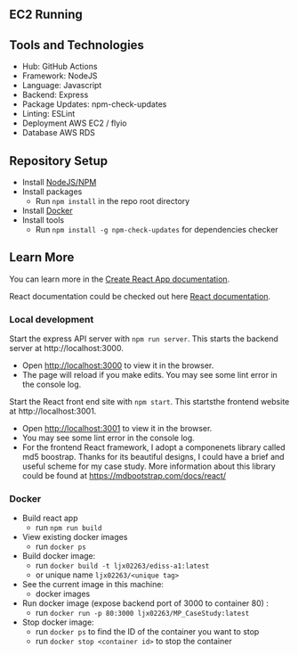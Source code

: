 ## EC2 Running

## Tools and Technologies

- Hub: GitHub Actions
- Framework: NodeJS
- Language: Javascript
- Backend: Express
- Package Updates: npm-check-updates
- Linting: ESLint
- Deployment AWS EC2 / flyio
- Database AWS RDS

## Repository Setup

- Install [NodeJS/NPM](https://nodejs.org/en/download/)
- Install packages
  - Run `npm install` in the repo root directory
- Install [Docker](https://docs.docker.com/get-docker/)
- Install tools
  - Run `npm install -g npm-check-updates` for dependencies checker

## Learn More

You can learn more in the [Create React App documentation](https://facebook.github.io/create-react-app/docs/getting-started).

React documentation could be checked out here [React documentation](https://reactjs.org/).

### Local development

Start the express API server with `npm run server`. This starts the backend server at http://localhost:3000.

- Open [http://localhost:3000](http://localhost:3000) to view it in the browser.
- The page will reload if you make edits. You may see some lint error in the console log.

Start the React front end site with `npm start`. This startsthe frontend website at http://localhost:3001.

- Open [http://localhost:3001](http://localhost:3001) to view it in the browser.
- You may see some lint error in the console log.
- For the frontend React framework, I adopt a componenets library called md5 boostrap. Thanks for its beautiful designs, I could have a brief and useful scheme for my case study. More information about this library could be found at https://mdbootstrap.com/docs/react/ 

### Docker

- Build react app
  - run `npm run build`
- View existing docker images
  - run `docker ps`
- Build docker image:
  - run `docker build -t ljx02263/ediss-a1:latest`
  - or unique name `ljx02263/<unique tag>`
- See the current image in this machine:
  - docker images
- Run docker image (expose backend port of 3000 to container 80) :
  - run `docker run -p 80:3000 ljx02263/MP_CaseStudy:latest`
- Stop docker image:
  - run `docker ps` to find the ID of the container you want to stop
  - run `docker stop <container id>` to stop the container
